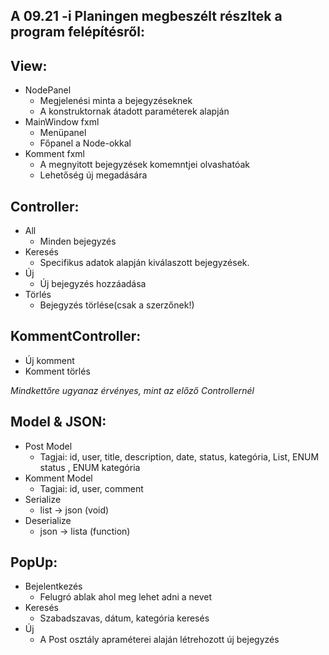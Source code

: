 A 09.21 -i Planingen megbeszélt részltek a program felépítésről: 
------------------------

View:
----

- NodePanel 
  - Megjelenési minta a bejegyzéseknek
  - A konstruktornak átadott paraméterek alapján
- MainWindow fxml
  - Menüpanel
  - Főpanel a Node-okkal
- Komment fxml
  - A megnyitott bejegyzések komemntjei olvashatóak
  - Lehetőség új megadására

Controller: 
--------
- All 
  - Minden bejegyzés
- Keresés 
  - Specifikus adatok alapján kiválaszott bejegyzések.
- Új
  - Új bejegyzés hozzáadása
- Törlés
  - Bejegyzés törlése(csak a szerzőnek!)

KommentController:
----------------

- Új komment
- Komment törlés

*Mindkettőre ugyanaz érvényes, mint az előző Controllernél*

Model & JSON:
--------------

- Post Model
  - Tagjai:  id, user, title, description, date, status, kategória, List<Komment>, ENUM status , ENUM kategória
- Komment Model
  - Tagjai: id, user, comment
- Serialize 
  - list -> json (void)
- Deserialize 
  - json -> lista (function)

  
PopUp:
----------

- Bejelentkezés
  - Felugró ablak ahol meg lehet adni a nevet
- Keresés 
  - Szabadszavas, dátum, kategória keresés
- Új
  - A Post osztály apraméterei alaján létrehozott új bejegyzés
